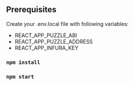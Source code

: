 ## Prerequisites

Create your .env.local file with following variables:
- REACT_APP_PUZZLE_ABI
- REACT_APP_PUZZLE_ADDRESS
- REACT_APP_INFURA_KEY

### `npm install`
### `npm start`

